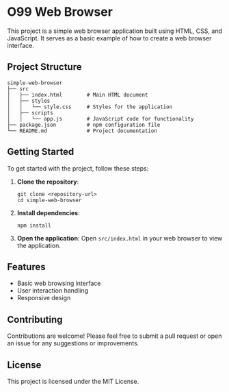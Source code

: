 # O99 Web Browser

This project is a simple web browser application built using HTML, CSS, and JavaScript. It serves as a basic example of how to create a web browser interface.

## Project Structure

```
simple-web-browser
├── src
│   ├── index.html        # Main HTML document
│   ├── styles
│   │   └── style.css     # Styles for the application
│   ├── scripts
│   │   └── app.js        # JavaScript code for functionality
├── package.json          # npm configuration file
└── README.md             # Project documentation
```

## Getting Started

To get started with the project, follow these steps:

1. **Clone the repository**:
   ```
   git clone <repository-url>
   cd simple-web-browser
   ```

2. **Install dependencies**:
   ```
   npm install
   ```

3. **Open the application**:
   Open `src/index.html` in your web browser to view the application.

## Features

- Basic web browsing interface
- User interaction handling
- Responsive design

## Contributing

Contributions are welcome! Please feel free to submit a pull request or open an issue for any suggestions or improvements.

## License

This project is licensed under the MIT License.
